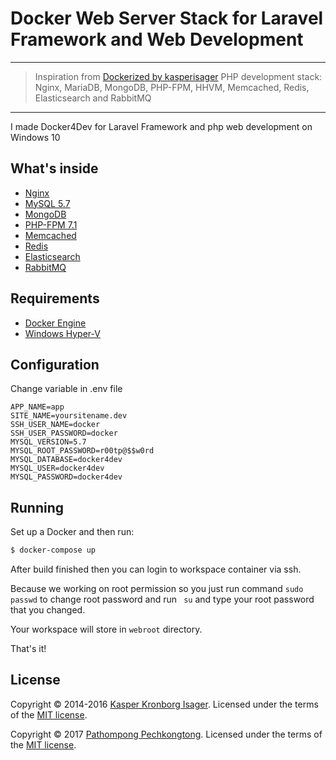 # Docker Web Server Stack for Laravel Framework and Web Development

---

> Inspiration from [Dockerized by kasperisager](https://github.com/kasperisager/php-dockerized) PHP development stack: Nginx, MariaDB, MongoDB, PHP-FPM, HHVM, Memcached, Redis, Elasticsearch and RabbitMQ

---

I made Docker4Dev for Laravel Framework and php web development on Windows 10

## What's inside

* [Nginx](http://nginx.org/)
* [MySQL 5.7](http://www.mysql.org/)
* [MongoDB](http://www.mongodb.org/)
* [PHP-FPM 7.1](http://php-fpm.org/)
* [Memcached](http://memcached.org/)
* [Redis](http://redis.io/)
* [Elasticsearch](http://www.elasticsearch.org/)
* [RabbitMQ](https://www.rabbitmq.com/)

## Requirements

* [Docker Engine](https://docs.docker.com/docker-for-windows/install/)
* [Windows Hyper-V](https://docs.microsoft.com/en-us/virtualization/hyper-v-on-windows/quick-start/enable-hyper-v)

## Configuration

Change variable in .env file
```
APP_NAME=app
SITE_NAME=yoursitename.dev
SSH_USER_NAME=docker
SSH_USER_PASSWORD=docker
MYSQL_VERSION=5.7
MYSQL_ROOT_PASSWORD=r00tp@$$w0rd
MYSQL_DATABASE=docker4dev
MYSQL_USER=docker4dev
MYSQL_PASSWORD=docker4dev
```

## Running

Set up a Docker and then run:

```sh
$ docker-compose up
```

After build finished then you can login to workspace container via ssh.

Because we working on root permission so you just run command ```sudo passwd``` to change root password and run ``` su``` and type your root password that you changed.

Your workspace will store in ```webroot``` directory.

That's it!

## License

Copyright &copy; 2014-2016 [Kasper Kronborg Isager](http://github.com/kasperisager). Licensed under the terms of the [MIT license](LICENSE.md).

Copyright &copy; 2017 [Pathompong Pechkongtong](https://github.com/boynoiz). Licensed under the terms of the [MIT license](LICENSE.md).
